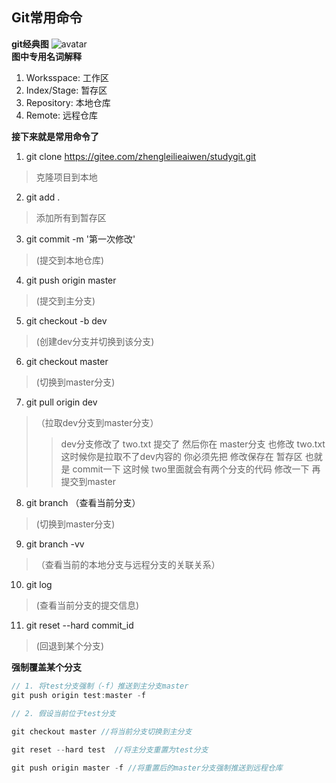 ## Git常用命令
**git经典图**
![avatar](/images/git/git-1.png)<br>
**图中专用名词解释**
1. Worksspace: 工作区
2. Index/Stage: 暂存区
3. Repository: 本地仓库
4. Remote: 远程仓库

**接下来就是常用命令了**

1. git clone https://gitee.com/zhengleilieaiwen/studygit.git
>克隆项目到本地

2. git add . 
>添加所有到暂存区
3. git commit -m '第一次修改'
>(提交到本地仓库)
4. git push origin master 
>(提交到主分支)
5. git checkout -b dev 
>(创建dev分支并切换到该分支)
6. git checkout master 
>(切换到master分支)
7. git pull origin dev 
>（拉取dev分支到master分支）
>>dev分支修改了 two.txt 提交了 然后你在 master分支 也修改 two.txt 
这时候你是拉取不了dev内容的 你必须先把 修改保存在 暂存区 也就是 commit一下
这时候 two里面就会有两个分支的代码 修改一下 再提交到master
8. git branch  （查看当前分支）
>(切换到master分支)
9. git branch -vv
>（查看当前的本地分支与远程分支的关联关系）
10. git log  
>(查看当前分支的提交信息)
11. git reset --hard commit_id 
>(回退到某个分支)

**强制覆盖某个分支**
``` js
// 1. 将test分支强制（-f）推送到主分支master
git push origin test:master -f     
 
// 2. 假设当前位于test分支

git checkout master //将当前分支切换到主分支

git reset --hard test  //将主分支重置为test分支

git push origin master -f //将重置后的master分支强制推送到远程仓库
```

